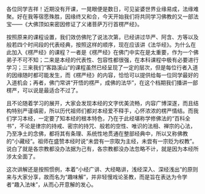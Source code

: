 ​         各位同学吉祥！近期没有开课，一晃眼便是数日，可见娑婆世界业缘易成，法缘难聚。好在我等宿愿殊胜，因缘终又和合，今天开始我们将共同学习佛教的又一部法宝——《大佛顶如来密因修证了义诸菩萨万行首楞严经》。

​	按照原来的课程设置，我们效仿佛陀了说法次第，已经讲过华严、阿含、方等以及般若四个时间段的代表经典，按照这样的顺序，现在应该讲《法华经》。为什么在此加入《楞严经》的课程？一者是《楞严经》在佛门中实在是太重要，作为一个佛弟子不可不知；二来是本经的代表性、包容性都很强，在本科课程中极有必要进行学习；三来我们“客路溪山”的课程虽然已经呈现了一定的层次，但是每位行者入道的因缘随时都可能发生，而《楞严经》的内容，恰恰可以提供给每一位同学最好的入道机会；再者，佛门常讲“开悟的楞严，成佛的法华”，在这个档期我们播讲一部楞严，可以说是最适合不过了。

​	且不论随着学习的展开，大家会发现本经的文字优美流畅，内容广博深遂，而且结构特别严谨缜密，所以历代祖师们都对本经爱不释手，心怀浓浓的楞严情结。而我们学习本经，一定要了知本经的根本特色，乃在于此经堪称学修佛法的“百科全书”，不论是律宗的持戒、密宗的持咒、般若的空性、唯识的法相、禅宗的心法，乃至净土的念佛，都将其有条理、系统性地贯通在整部经典中，所以又称佛教的“小藏经”。祖师在盛赞本经时说“未尝有一宗取为主经，未尝有一宗贬为权教”。说白了就是各宗教都没办法据为己有，各宗教都没办法忽略不计，就是因为本经所涉太全面了。

​	这次讲解还是按照惯例，本着“小经广讲、大经略讲，浅经深入、深经浅出”的原则来与大家分享，故而名为“趣味解”，并非轻慢戏论圣教，而是旨在表达为令学者“趣入法味”，从而心开意解的发心。